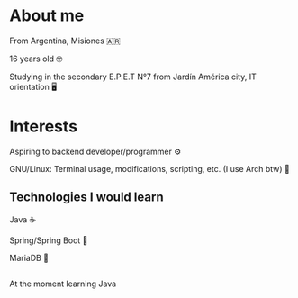 # About me

From Argentina, Misiones 🇦🇷

16 years old 🤓

Studying in the secondary E.P.E.T N°7 from Jardín América city, IT orientation 🖥️

# Interests

Aspiring to backend developer/programmer ⚙️

GNU/Linux: Terminal usage, modifications, scripting, etc. (I use Arch btw) 🐧

## Technologies I would learn

Java ☕

Spring/Spring Boot 🌱

MariaDB 🦭

##

At the moment learning Java 
